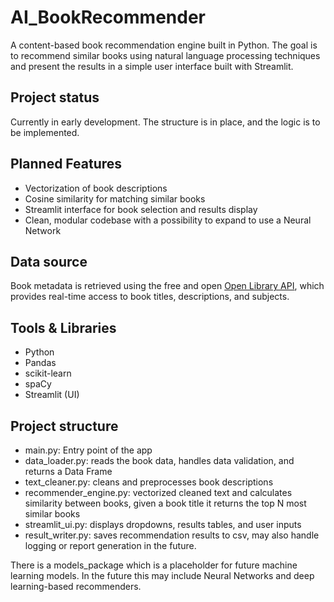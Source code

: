 # AI_BookRecommender
A content-based book recommendation engine built in Python. The goal is to recommend similar books using natural language processing techniques and present the results in a simple user interface built with Streamlit.

## Project status
Currently in early development. The structure is in place, and the logic is to be implemented.

## Planned Features

- Vectorization of book descriptions
- Cosine similarity for matching similar books
- Streamlit interface for book selection and results display
- Clean, modular codebase with a possibility to expand to use a Neural Network

## Data source
Book metadata is retrieved using the free and open [Open Library API](https://openlibrary.org/developers/api), which provides real-time access to book titles, descriptions, and subjects.

## Tools & Libraries

- Python
- Pandas
- scikit-learn
- spaCy
- Streamlit (UI)

## Project structure

- main.py: Entry point of the app
- data_loader.py: reads the book data, handles data validation, and returns a Data Frame
- text_cleaner.py: cleans and preprocesses book descriptions
- recommender_engine.py: vectorized cleaned text and calculates similarity between books, given a book title it returns the top N most similar books
- streamlit_ui.py: displays dropdowns, results tables, and user inputs
- result_writer.py: saves recommendation results to csv, may also handle logging or report generation in the future.

There is a models_package which is a placeholder for future machine learning models. In the future this may include Neural Networks and deep learning-based recommenders.
